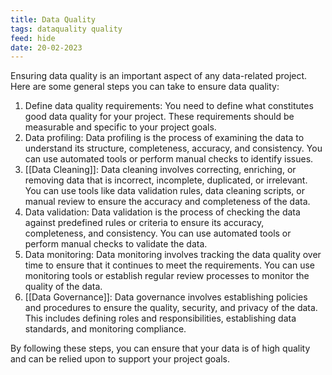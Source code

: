 ```yaml
---
title: Data Quality
tags: dataquality quality
feed: hide
date: 20-02-2023
---
```

Ensuring data quality is an important aspect of any data-related project. Here are some general steps you can take to ensure data quality:

1.  Define data quality requirements: You need to define what constitutes good data quality for your project. These requirements should be measurable and specific to your project goals.
2.  Data profiling: Data profiling is the process of examining the data to understand its structure, completeness, accuracy, and consistency. You can use automated tools or perform manual checks to identify issues.
3.  [[Data Cleaning]]: Data cleaning involves correcting, enriching, or removing data that is incorrect, incomplete, duplicated, or irrelevant. You can use tools like data validation rules, data cleaning scripts, or manual review to ensure the accuracy and completeness of the data.
4.  Data validation: Data validation is the process of checking the data against predefined rules or criteria to ensure its accuracy, completeness, and consistency. You can use automated tools or perform manual checks to validate the data.
5.  Data monitoring: Data monitoring involves tracking the data quality over time to ensure that it continues to meet the requirements. You can use monitoring tools or establish regular review processes to monitor the quality of the data.
6.  [[Data Governance]]: Data governance involves establishing policies and procedures to ensure the quality, security, and privacy of the data. This includes defining roles and responsibilities, establishing data standards, and monitoring compliance.

By following these steps, you can ensure that your data is of high quality and can be relied upon to support your project goals.